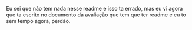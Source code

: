Eu sei que não tem nada nesse readme e isso ta errado, mas eu vi agora que ta escrito no documento da avaliação que tem que ter readme e eu to sem tempo agora, perdão.
